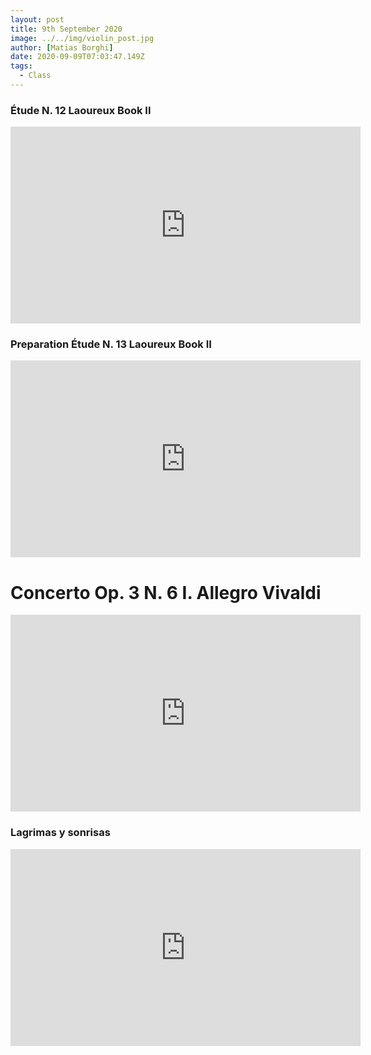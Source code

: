 ```yaml
---
layout: post
title: 9th September 2020
image: ../../img/violin_post.jpg
author: [Matias Borghi]
date: 2020-09-09T07:03:47.149Z
tags:
  - Class
---
```


### Étude N. 12 Laoureux Book II

<iframe width="560" height="315" src="https://www.youtube.com/embed/pGEDxrkmeFI" frameborder="0" allow="accelerometer; autoplay; encrypted-media; gyroscope; picture-in-picture" allowfullscreen></iframe>

### Preparation Étude N. 13 Laoureux Book II

<iframe width="560" height="315" src="https://www.youtube.com/embed/uNnvxbSRKa8" frameborder="0" allow="accelerometer; autoplay; encrypted-media; gyroscope; picture-in-picture" allowfullscreen></iframe>

# Concerto Op. 3 N. 6 I. Allegro Vivaldi

<iframe width="560" height="315" src="https://www.youtube.com/embed/FdpH-YOU6GU" frameborder="0" allow="accelerometer; autoplay; encrypted-media; gyroscope; picture-in-picture" allowfullscreen></iframe>

### Lagrimas y sonrisas 

<iframe width="560" height="315" src="https://www.youtube.com/embed/UCIdx7XnSG4" frameborder="0" allow="accelerometer; autoplay; encrypted-media; gyroscope; picture-in-picture" allowfullscreen></iframe>